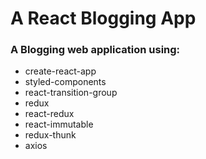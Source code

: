 # A React Blogging App

### A Blogging web application using:

* create-react-app
* styled-components
* react-transition-group
* redux
* react-redux
* react-immutable
* redux-thunk
* axios

